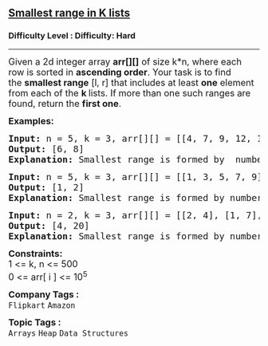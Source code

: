<h2><a href="https://www.geeksforgeeks.org/problems/find-smallest-range-containing-elements-from-k-lists/1?page=1&category=Heap&sortBy=submissions">Smallest range in K lists</a></h2><h3>Difficulty Level : Difficulty: Hard</h3><hr><div class="problems_problem_content__Xm_eO"><p><span style="font-size: 18px;">Given a 2d integer array&nbsp;<strong>arr[][]</strong>&nbsp;of size k*n, where each row is sorted in <strong>ascending order</strong>. Your task is to find the&nbsp;<strong>smallest range</strong>&nbsp;[l, r] that includes at least&nbsp;<strong>one</strong>&nbsp;element from each of the&nbsp;<strong>k&nbsp;</strong>lists. If more than one such ranges are found, return the&nbsp;<strong>first one</strong>.</span></p>
<p><span style="font-size: 18px;"><strong>Examples:</strong></span></p>
<pre><span style="font-size: 18px;"><strong>Input: </strong>n = 5, k = 3, arr[][] = [[4, 7, 9, 12, 15], [0, 8, 10, 14, 20], [6, 12, 16, 30, 50]]
<strong>Output: </strong>[6, 8]<strong>
Explanation: </strong>Smallest range is formed by  number 7 from the first list, 8 from second list and 6 from the third list.</span></pre>
<pre><span style="font-size: 18px;"><strong>Input: </strong>n = 5, k = 3, arr[][] = [[1, 3, 5, 7, 9], [0, 2, 4, 6, 8], [2, 3, 5, 7, 11]]
<strong>Output: </strong>[1, 2]<strong>
Explanation: </strong>Smallest range is formed by number 1 present in first list and 2 is present in both 2nd and 3rd list.</span>
</pre>
<pre><span style="font-size: 18px;"><strong style="font-size: 18px;">Input: </strong><span style="font-size: 18px;">n = 2, k = 3, arr[][] = [[2, 4], [1, 7], [20, 40]]
</span><strong style="font-size: 18px;">Output: </strong><span style="font-size: 18px;">[4, 20]<br><strong>Explanation:</strong> Smallest range is formed by number 4 from the first list, 7 from second list and 20 from the third list.</span></span></pre>
<div><span style="font-size: 18px;"><strong>Constraints:</strong><br>1 &lt;= k, n &lt;= 500</span></div>
<div><span style="font-size: 18px;">0 &lt;= arr[ i ] &lt;= 10<sup>5</sup></span></div></div><p><span style=font-size:18px><strong>Company Tags : </strong><br><code>Flipkart</code>&nbsp;<code>Amazon</code>&nbsp;<br><p><span style=font-size:18px><strong>Topic Tags : </strong><br><code>Arrays</code>&nbsp;<code>Heap</code>&nbsp;<code>Data Structures</code>&nbsp;